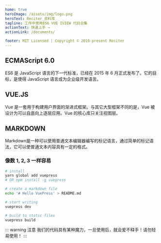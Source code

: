 ```yaml
---
home: true
heroImage: /assets/img/logo.png
heroText: Reciter_资料库
tagline: 工作中常用ES6 VUE IVIEW 代码合集
actionText: 快速上手 →
actionLink: /documents/

footer: MIT Licensed | Copyright © 2019-present Reciter
---
```


<div class="features">
  <div class="feature">
    <h2>ECMAScript 6.0</h2>
    <p>ES6 是 JavaScript 语言的下一代标准，已经在 2015 年 6 月正式发布了。它的目标，是使得 JavaScript 语言成为企业级开发语言。</p>
  </div>
  <div class="feature">
    <h2>VUE.JS</h2>
    <p>Vue 是一套用于构建用户界面的渐进式框架。与其它大型框架不同的是，Vue 被设计为可以自底向上逐层应用。Vue 的核心库只关注视图层。</p>
  </div>
  <div class="feature">
    <h2>MARKDOWN</h2>
    <p>Markdown是一种可以使用普通文本编辑器编写的标记语言，通过简单的标记语法，它可以使普通文本内容具有一定的格式。</p>
  </div>
</div>


### 像数 1, 2, 3 一样容易

``` bash
# install
yarn global add vuepress
# OR npm install -g vuepress

# create a markdown file
echo '# Hello VuePress' > README.md

# start writing
vuepress dev

# build to static files
vuepress build
```

::: warning 注意
我们的代码具有某种魔力，一旦使用后，就会爱不释手！请勿轻易使用！
:::